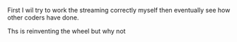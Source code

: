 First I wil try to work the streaming correctly myself then eventually see how other coders have done.

Ths is reinventing the wheel but why not